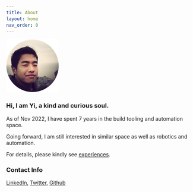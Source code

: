 ```yaml
---
title: About
layout: home
nav_order: 0
---
```

![](resources/profile-circular.png)

### Hi, I am Yi, a kind and curious soul.

As of Nov 2022, I have spent 7 years in the build tooling and automation space.

Going forward, I am still interested in similar space as well as robotics and automation.

For details, please kindly see [experiences](/pages/experiences).

### Contact Info

[LinkedIn](https://www.linkedin.com/in/yidcheng/), [Twitter](https://twitter.com/yidcheng/), [Github](https://github.com/wisechengyi)

